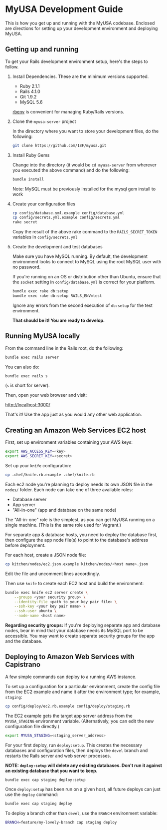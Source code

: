 # MyUSA Development Guide

This is how you get up and running with the MyUSA codebase.  Enclosed are directions for setting up your development environment and deploying MyUSA.

## Getting up and running

To get your Rails development environment setup, here's the steps to follow.

1. Install Dependencies.  These are the minimum versions supported.
      - Ruby 2.1.1
      - Rails 4.1.0
      - Git 1.9.2
      - MySQL 5.6

    [rbenv](https://github.com/sstephenson/rbenv) is convenient for managing Ruby/Rails versions.

2. Clone the `myusa-server` project

    In the directory where you want to store your development files, do the following:

    ```sh
    git clone https://github.com/18F/myusa.git
    ```

3. Install Ruby Gems

    Change into the directory (it would be `cd myusa-server` from wherever you executed the above command) and do the following:

    ```sh
    bundle install
    ```

    Note: MySQL must be previously installed for the mysql gem install to work

4. Create your configuration files

    ```sh
    cp config/database.yml.example config/database.yml
    cp config/secrets.yml.example config/secrets.yml
    rake secret
    ```

    Copy the result of the above rake command to the `RAILS_SECRET_TOKEN` variables in `config/secrets.yml`

5. Create the development and test databases

    Make sure you have MySQL running.  By default, the development environment looks to connect to MySQL using the root MySQL user with no password.

    If you're running on an OS or distribution other than Ubuntu, ensure that the `socket` setting in `config/database.yml` is correct for your platform.

    ```sh
    bundle exec rake db:setup
    bundle exec rake db:setup RAILS_ENV=test
    ```

    Ignore any errors from the second execution of `db:setup` for the test environment.

    **That should be it!  You are ready to develop.**

## Running MyUSA locally

From the command line in the Rails root, do the following:

```sh
bundle exec rails server
```

You can also do:

```sh
bundle exec rails s
```

(`s` is short for server).

Then, open your web browser and visit:

[http://localhost:3000/](http://localhost:3000/)

That's it!  Use the app just as you would any other web application.

## Creating an Amazon Web Services EC2 host

First, set up environment variables containing your AWS keys:

```sh
export AWS_ACCESS_KEY=<key>
export AWS_SECRET_KEY=<secret>
```

Set up your `knife` configuration:

```sh
cp .chef/knife.rb.example .chef/knife.rb
```

Each ec2 node you're planning to deploy needs its own JSON file in the `nodes/`
folder. Each node can take one of three available roles:
* Database server
* App server
* "All-in-one" (app and database on the same node)

The "All-in-one" role is the simplest, as you can get MyUSA running on a single
machine. (This is the same role used for Vagrant.)

For separate app & database hosts, you need to deploy the database first,
then configure the app node file(s) to point to the database's address before
deployment.

For each host, create a JSON node file:
```sh
cp kitchen/nodes/ec2.json.example kitchen/nodes/<host name>.json
```

Edit the file and uncomment lines accordingly.

Then use `knife` to create each EC2 host and build the environment:

```sh
bundle exec knife ec2 server create \
    --groups <your security group> \
    --identity-file <path to your key pair file> \
    --ssh-key <your key pair name> \
    --ssh-user ubuntu \
    --node-name <host name>
```

**Regarding security groups:** If you're deploying separate app and database
nodes, bear in mind that your database needs its MySQL port to be accessible.
You may want to create separate security groups for the app and the database.

## Deploying to Amazon Web Services with Capistrano

A few simple commands can deploy to a running AWS instance.

To set up a configuration for a particular environment, create the config file
from the EC2 example and name it after the environment type; for example, `staging`:

```sh
cp config/deploy/ec2.rb.example config/deploy/staging.rb
```

The EC2 example gets the target app server address from the `MYUSA_STAGING`
environment variable. (Alternatively, you can edit the new configuration file directly.)

```sh
export MYUSA_STAGING=<staging_server_address>
```

For your first deploy, run `deploy:setup`. This creates the necessary databases
and configuration files, then deploys the `devel` branch and restarts the
Rails server and web server processes.

**NOTE: `deploy:setup` will delete any existing databases. Don't run it against
an existing database that you want to keep.**

```sh
bundle exec cap staging deploy:setup
```

Once `deploy:setup` has been run on a given host, all future deploys can
just use the `deploy` command:
```sh
bundle exec cap staging deploy
```

To deploy a branch other than `devel`, use the `BRANCH` environment variable:
```sh
BRANCH=feature/my-lovely-branch cap staging deploy
```
